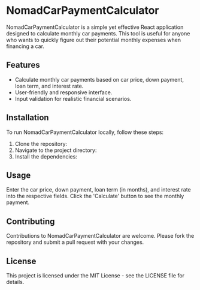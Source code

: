# NomadCarPaymentCalculator

NomadCarPaymentCalculator is a simple yet effective React application designed to calculate monthly car payments. This tool is useful for anyone who wants to quickly figure out their potential monthly expenses when financing a car.

## Features

- Calculate monthly car payments based on car price, down payment, loan term, and interest rate.
- User-friendly and responsive interface.
- Input validation for realistic financial scenarios.

## Installation

To run NomadCarPaymentCalculator locally, follow these steps:

1. Clone the repository:
2. Navigate to the project directory:
3. Install the dependencies:



## Usage

Enter the car price, down payment, loan term (in months), and interest rate into the respective fields. Click the 'Calculate' button to see the monthly payment.

## Contributing

Contributions to NomadCarPaymentCalculator are welcome. Please fork the repository and submit a pull request with your changes.

## License

This project is licensed under the MIT License - see the LICENSE file for details.

